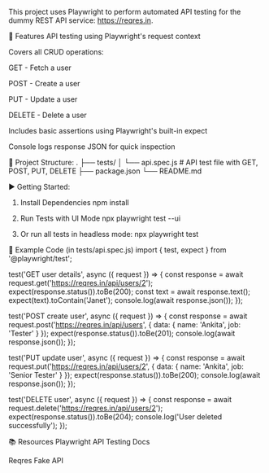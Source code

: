 This project uses Playwright to perform automated API testing for the dummy REST API service: https://reqres.in.

🧪 Features
API testing using Playwright's request context

Covers all CRUD operations:

GET - Fetch a user

POST - Create a user

PUT - Update a user

DELETE - Delete a user

Includes basic assertions using Playwright's built-in expect

Console logs response JSON for quick inspection

📁 Project Structure:
.
├── tests/
│   └── api.spec.js       # API test file with GET, POST, PUT, DELETE
├── package.json
└── README.md

▶️ Getting Started: 
1. Install Dependencies
npm install

2. Run Tests with UI Mode
  npx playwright test --ui

3. Or run all tests in headless mode:
  npx playwright test


🧾 Example Code (in tests/api.spec.js)
import { test, expect } from '@playwright/test';

test('GET user details', async ({ request }) => {
  const response = await request.get('https://reqres.in/api/users/2');
  expect(response.status()).toBe(200);
  const text = await response.text();
  expect(text).toContain('Janet');
  console.log(await response.json());
});

test('POST create user', async ({ request }) => {
  const response = await request.post('https://reqres.in/api/users', {
    data: {
      name: 'Ankita',
      job: 'Tester'
    }
  });
  expect(response.status()).toBe(201);
  console.log(await response.json());
});

test('PUT update user', async ({ request }) => {
  const response = await request.put('https://reqres.in/api/users/2', {
    data: {
      name: 'Ankita',
      job: 'Senior Tester'
    }
  });
  expect(response.status()).toBe(200);
  console.log(await response.json());
});

test('DELETE user', async ({ request }) => {
  const response = await request.delete('https://reqres.in/api/users/2');
  expect(response.status()).toBe(204);
  console.log('User deleted successfully');
});

📚 Resources
Playwright API Testing Docs

Reqres Fake API
